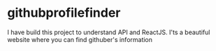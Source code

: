 # githubprofilefinder
I have build this project to understand API and ReactJS.
I'ts a beautiful website where you can find githuber's information

